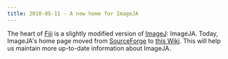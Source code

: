```yaml
---
title: 2010-05-11 - A new home for ImageJA
---
```


The heart of [Fiji](/software/fiji) is a slightly modified version of [ImageJ](/software/imagej): ImageJA. Today, ImageJA's home page moved from [SourceForge](http://sourceforge.net/) to [this Wiki](/libs/imageja). This will help us maintain more up-to-date information about ImageJA.


